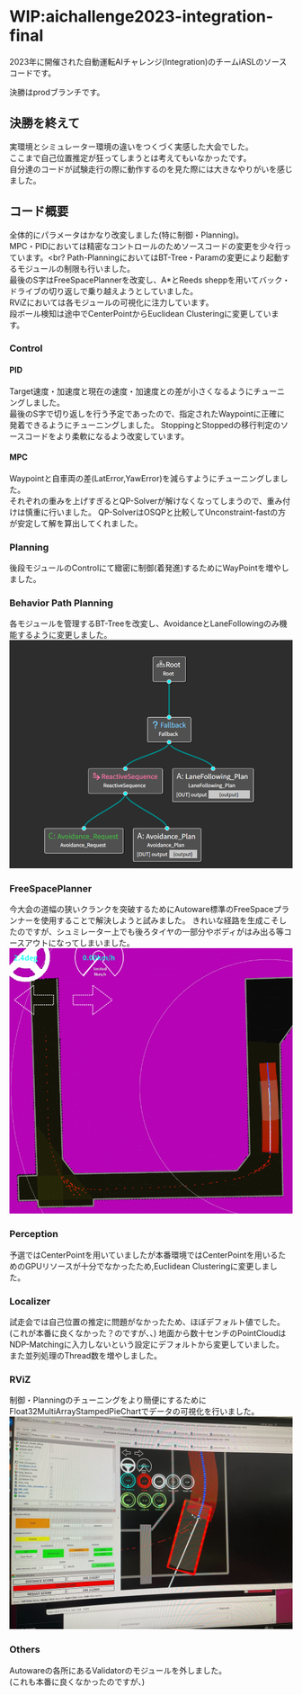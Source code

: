 # WIP:aichallenge2023-integration-final
2023年に開催された自動運転AIチャレンジ(Integration)のチームiASLのソースコードです。

決勝はprodブランチです。
<br>
## 決勝を終えて
実環境とシミュレーター環境の違いをつくづく実感した大会でした。<br>
ここまで自己位置推定が狂ってしまうとは考えてもいなかったです。<br>
自分達のコードが試験走行の際に動作するのを見た際には大きなやりがいを感じました。

## コード概要
全体的にパラメータはかなり改変しました(特に制御・Planning)。<br>
MPC・PIDにおいては精密なコントロールのためソースコードの変更を少々行っています。<br?
Path-PlanningにおいてはBT-Tree・Paramの変更により起動するモジュールの制限も行いました。<br>
最後のS字はFreeSpacePlannerを改変し、A*とReeds sheppを用いてバック・ドライブの切り返しで乗り越えようとしていました。<br>
RViZにおいては各モジュールの可視化に注力しています。<br>
段ボール検知は途中でCenterPointからEuclidean Clusteringに変更しています。

### Control
#### PID
Target速度・加速度と現在の速度・加速度との差が小さくなるようにチューニングしました。<br>
最後のS字で切り返しを行う予定であったので、指定されたWaypointに正確に発着できるようにチューニングしました。
StoppingとStoppedの移行判定のソースコードをより柔軟になるよう改変しています。
#### MPC
Waypointと自車両の差(LatError,YawError)を減らすようにチューニングしました。<br>
それぞれの重みを上げすぎるとQP-Solverが解けなくなってしまうので、重み付けは慎重に行いました。
QP-SolverはOSQPと比較してUnconstraint-fastの方が安定して解を算出してくれました。
### Planning
後段モジュールのControlにて緻密に制御(着発進)するためにWayPointを増やしました。
### Behavior Path Planning
各モジュールを管理するBT-Treeを改変し、AvoidanceとLaneFollowingのみ機能するように変更しました。
![image](./assets/images/BT-tree.png)
### FreeSpacePlanner
今大会の道幅の狭いクランクを突破するためにAutoware標準のFreeSpaceプランナーを使用することで解決しようと試みました。
きれいな経路を生成こそしたのですが、シュミレーター上でも後ろタイヤの一部分やボディがはみ出る等コースアウトになってしまいました。
![Freespace trajectry](./assets/images/freespace.png)
### Perception
予選ではCenterPointを用いていましたが本番環境ではCenterPointを用いるためのGPUリソースが十分でなかったため,Euclidean Clusteringに変更しました。
### Localizer
試走会では自己位置の推定に問題がなかったため、ほぼデフォルト値でした。<br>
(これが本番に良くなかった？のですが、、)
地面から数十センチのPointCloudはNDP-Matchingに入力しないという設定にデフォルトから変更していました。<br>
また並列処理のThread数を増やしました。
### RViZ
制御・Planningのチューニングをより簡便にするために
Float32MultiArrayStampedPieChartでデータの可視化を行いました。
![img_3669](./assets/images/rviz.jpg)
### Others
Autowareの各所にあるValidatorのモジュールを外しました。<br>
(これも本番に良くなかったのですが、)

